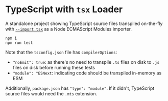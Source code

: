 # TypeScript with `tsx` Loader

A standalone project showing TypeScript source files transpiled on-the-fly with [`--import tsx`](https://tsx.is/node) as a Node ECMAScript Modules importer.

```shell
npm i
npm run test
```

Note that the `tsconfig.json` file has `compilerOptions`:

- `"noEmit": true`: as there's no need to transpile `.ts` files on disk to `.js` files on disk before running these tests
- `"module": "ESNext`: indicating code should be transpiled in-memory as ESM

Additionally, `package.json` has `"type": "module"`.
If it didn't, TypeScript source files would need the `.mts` extension.
